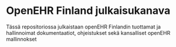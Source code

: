 # OpenEHR Finland julkaisukanava
Tässä repositoriossa julkaistaan openEHR Finlandin tuottamat ja hallinnoimat dokumentaatiot, ohjeistukset sekä kansalliset openEHR mallinnokset